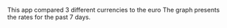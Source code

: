 This app compared 3 different currencies to the euro 
The graph presents the rates for the past 7 days.   